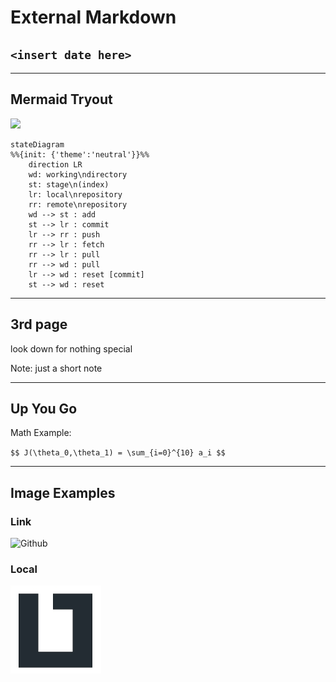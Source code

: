 # External Markdown

## `<insert date here>`

-----

## Mermaid Tryout

[![](https://mermaid.ink/img/pako:eNptkU1rhDAQhv9KCIgt7P6BHHrqsb20x00PIRnd0HzIZMQu4n_vaBB3YT3J84zzyjuztNmBVLKQIXj3pkcTdWqa2SdPSswtXSFCq9ouIxRql6VpdBL8OI9gyeckPr4qmZwSU8Zfn3qtU_UZb1UW3sYhPbB68cnB32sVAZUI2ZrAAmHIxR8fITuEmAmeyMmJ8_mNlwoljHN7zAYDMrQ5Rk97ysZx5cNYrvv-Y7oDsk_wMIbwQDn2noY7yg0BiUvN_Xn4ocPLk4yA0XjHtc_rkJZbyVoqfk0wEnIZUqeFR81I-fuWrFSEI5zkOLjjUFJ1JhSm4NZePuspt4su_4Ipl-I)](https://mermaid.live/edit#pako:eNptkU1rhDAQhv9KCIgt7P6BHHrqsb20x00PIRnd0HzIZMQu4n_vaBB3YT3J84zzyjuztNmBVLKQIXj3pkcTdWqa2SdPSswtXSFCq9ouIxRql6VpdBL8OI9gyeckPr4qmZwSU8Zfn3qtU_UZb1UW3sYhPbB68cnB32sVAZUI2ZrAAmHIxR8fITuEmAmeyMmJ8_mNlwoljHN7zAYDMrQ5Rk97ysZx5cNYrvv-Y7oDsk_wMIbwQDn2noY7yg0BiUvN_Xn4ocPLk4yA0XjHtc_rkJZbyVoqfk0wEnIZUqeFR81I-fuWrFSEI5zkOLjjUFJ1JhSm4NZePuspt4su_4Ipl-I)

```mermaid
stateDiagram
%%{init: {'theme':'neutral'}}%%
    direction LR
    wd: working\ndirectory
    st: stage\n(index)
    lr: local\nrepository
    rr: remote\nrepository
    wd --> st : add
    st --> lr : commit
    lr --> rr : push
    rr --> lr : fetch
    rr --> lr : pull
    rr --> wd : pull
    lr --> wd : reset [commit]
    st --> wd : reset
```

-----

## 3rd page

look down for nothing special

Note: just a short note

---

## Up You Go

Math Example:

`$$ J(\theta_0,\theta_1) = \sum_{i=0}^{10} a_i $$`

-----

## Image Examples

### Link

![Github](https://pngimg.com/uploads/github/small/github_PNG67.png)

### Local

![LiTec-Logo](./img/LiTec-Logo.jpg)
